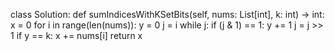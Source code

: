 class Solution:
    def sumIndicesWithKSetBits(self, nums: List[int], k: int) -> int:
        x = 0
        for i in range(len(nums)):
            y = 0
            j = i
            while j:
                if (j & 1) == 1:
                    y += 1
                j = j >> 1
            if y == k:
                x += nums[i]
        return x
